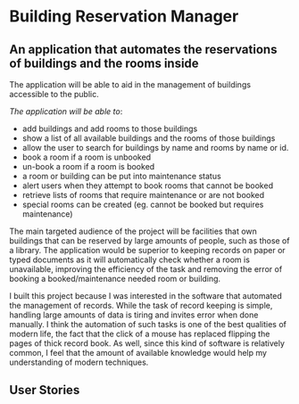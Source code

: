 # Building Reservation Manager

## An application that automates the reservations of buildings and the rooms inside

The application will be able to aid in the management of buildings accessible to the public.

*The application will be able to*:
- add buildings and add rooms to those buildings  
- show a list of all available buildings and the rooms of those buildings
- allow the user to search for buildings by name and rooms by name or id.
- book a room if a room is unbooked
- un-book a room if a room is booked
- a room or building can be put into maintenance status
- alert users when they attempt to book rooms that cannot be booked
- retrieve lists of rooms that require maintenance or are not booked
- special rooms can be created (eg. cannot be booked but requires maintenance)

The main targeted audience of the project will be facilities that own buildings that can be reserved by large amounts of people, such as those of a library. The application would be superior to keeping records on paper or typed documents as it will automatically check whether a room is unavailable, improving the efficiency of the task and removing the error of booking a booked/maintenance needed room or building. 
 
I built this project because I was interested in the software that automated the management of records. While the task of record keeping is simple, handling large amounts of data is tiring and invites error when done manually. I think the automation of such tasks is one of the best qualities of modern life, the fact that the click of a mouse has replaced flipping the pages of thick record book. As well, since this kind of software is relatively common, I feel that the amount of available knowledge would help my understanding of modern techniques. 

## User Stories

